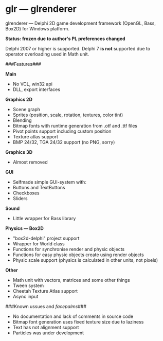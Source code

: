 glr — glrenderer
===

glrenderer — Delphi 2D game development framework (OpenGL, Bass, Box2D) for Windows platform. 

**Status: frozen due to author's PL preferences changed**

Delphi 2007 or higher is supported. Delphi 7 **is not** supported due to operator overloading used in Math unit.

###Features###

**Main**
* No VCL, win32 api
* DLL, export interfaces

**Graphics 2D**
* Scene graph
* Sprites (position, scale, rotation, textures, color tint)
* Blending
* Bitmap fonts with runtime generation from .otf and .ttf files
* Pivot points support including custom position
* Texture atlas support
* BMP 24/32, TGA 24/32 support (no PNG, sorry)

**Graphics 3D**
* Almost removed

**GUI**
* Selfmade simple GUI-system with:
* Buttons and TextButtons
* Checkboxes
* Sliders

**Sound**
* Little wrapper for Bass library

**Physics — Box2D**
* "box2d-delphi" project support
* Wrapper for World class
* Functions for synchronise render and physic objects
* Functions for easy physic objects create using render objects
* Physic scale support (physics is calculated in other units, not pixels)

**Other**
* Math unit with vectors, matrices and some other things
* Tween system
* Cheetah Texture Atlas support
* Async input

###Known ussues and *facepalms*###
* No documentation and lack of comments in source code
* Bitmap font generation uses fixed texture size due to laziness
* Text has not alignment support
* Particles was under development
